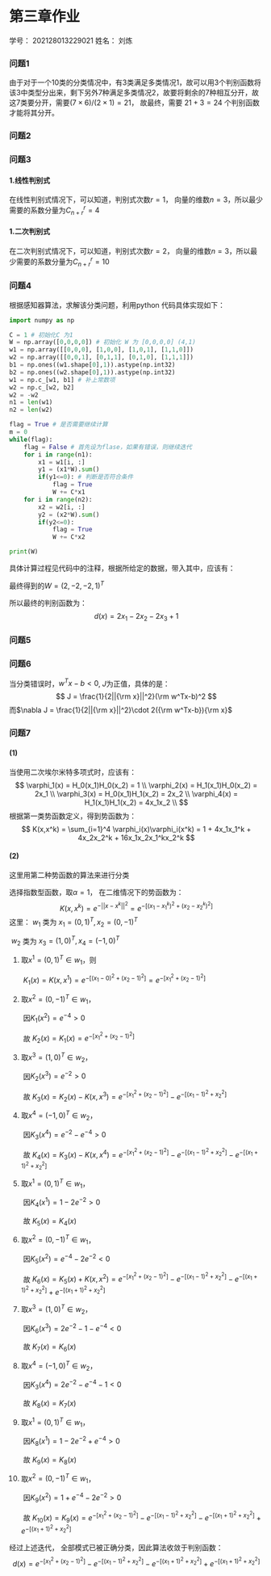 # 第三章作业

学号： 202128013229021  姓名： 刘炼

### 问题1 

由于对于一个10类的分类情况中，有3类满足多类情况1，故可以用3个判别函数将该3中类型分出来，剩下另外7种满足多类情况2，故要将剩余的7种相互分开，故这7类要分开，需要$(7 \times 6) / (2 \times 1 ) = 21$， 故最终，需要 $21+3=24$ 个判别函数才能将其分开。 

### 问题2 

### 问题3

#### 1.线性判别式

在线性判别式情况下，可以知道，判别式次数$r=1$， 向量的维数$n=3$，所以最少需要的系数分量为$C_{n+r}^r = 4$

#### 1.二次判别式

在二次判别式情况下，可以知道，判别式次数$r=2$， 向量的维数$n=3$，所以最少需要的系数分量为$C_{n+r}^r = 10$

### 问题4

根据感知器算法，求解该分类问题，利用python 代码具体实现如下： 

```python
import numpy as np 

C = 1 # 初始化C 为1 
W = np.array([0,0,0,0]) # 初始化 W 为 [0,0,0,0] (4,1)
w1 = np.array([[0,0,0], [1,0,0], [1,0,1], [1,1,0]]) 
w2 = np.array([[0,0,1], [0,1,1], [0,1,0], [1,1,1]])
b1 = np.ones((w1.shape[0],1)).astype(np.int32)
b2 = np.ones((w2.shape[0],1)).astype(np.int32)
w1 = np.c_[w1, b1] # 补上常数项
w2 = np.c_[w2, b2]
w2 = -w2 
n1 = len(w1)
n2 = len(w2)

flag = True # 是否需要继续计算
m = 0
while(flag):
    flag = False # 首先设为flase，如果有错误，则继续迭代
    for i in range(n1):
        x1 = w1[i, :]
        y1 = (x1*W).sum()
        if(y1<=0): # 判断是否符合条件
            flag = True
            W += C*x1
    for i in range(n2):
        x2 = w2[i, :]
        y2 = (x2*W).sum()
        if(y2<=0):
            flag = True
            W += C*x2

print(W)

```

具体计算过程见代码中的注释，根据所给定的数据，带入其中，应该有： 

最终得到的$W = (2, -2, -2, 1)^{T}$

所以最终的判别函数为：
$$
d(x) = 2x_1 - 2x_2 - 2x_3 + 1 
$$

### 问题5

### 问题6

当分类错误时，$w^Tx-b < 0$,  $J$为正值，具体的是： 
$$
J = \frac{1}{2||{\rm x}||^2}(\rm w^Tx-b)^2
$$
而$\nabla J = \frac{1}{2||{\rm x}||^2}\cdot 2({\rm w^Tx-b}){\rm x}$ 

### 问题7

#### (1)

当使用二次埃尔米特多项式时，应该有： 
$$
\varphi_1(x) = H_0(x_1)H_0(x_2) = 1 \\
\varphi_2(x) = H_1(x_1)H_0(x_2) = 2x_1 \\
\varphi_3(x) = H_0(x_1)H_1(x_2) = 2x_2 \\
\varphi_4(x) = H_1(x_1)H_1(x_2) = 4x_1x_2 \\
$$
根据第一类势函数定义，得到势函数为：
$$
K(x,x^k) = \sum_{i=1}^4 \varphi_i(x)\varphi_i(x^k) = 1 + 4x_1x_1^k + 4x_2x_2^k + 16x_1x_2x_1^kx_2^k
$$

#### (2)

这里用第二种势函数的算法来进行分类

选择指数型函数，取$\alpha =1$， 在二维情况下的势函数为： 
$$
K(x,x^k) = e^{-||x-x^k||^2} = e^{-[(x_1-x_1^k)^2 + (x_2-x_2^k)^2]}
$$
这里： $w_1$ 类为 $x_1=(0,1)^T, x_2 = (0,-1)^T$

​      $w_2$ 类为 $x_3=(1,0)^T, x_4 = (-1,0)^T$

1. 取$x^1 = (0, 1)^T \in w_1$，则 

   ​	$K_1(x) = K(x,x^1) = e^{-[(x_1-0)^2 + (x_2-1)^2]}=e^{-[x_1^2 +(x_2-1)^2]}$

2. 取$x^2 = (0, -1)^T \in w_1$，

   ​	因$K_1(x^2) = e^{-4} > 0$ 

   ​	故 $K_2(x) = K_1(x) =e^{-[x_1^2 +(x_2-1)^2]}$

3. 取$x^3 = (1, 0)^T \in w_2$，

   ​	因$K_2(x^3) = e^{-2} > 0$ 

   ​	故 $K_3(x) = K_2(x) - K(x,x^3)=e^{-[x_1^2 +(x_2-1)^2]} - e^{-[(x_1-1)^2 +x_2^2]}$

4. 取$x^4 = (-1, 0)^T \in w_2$，

   ​	因$K_3(x^4) = e^{-2}-e^{-4} > 0$ 

   ​	故 $K_4(x) = K_3(x) - K(x,x^4)=e^{-[x_1^2 +(x_2-1)^2]} - e^{-[(x_1-1)^2 +x_2^2]} - e^{-[(x_1+1)^2 + x_2^2]}$

5. 取$x^1 = (0, 1)^T \in w_1$，

   ​	因$K_4(x^1) = 1-2e^{-2} > 0$ 

   ​	故 $K_5(x) = K_4(x)$

6. 取$x^2 = (0, -1)^T \in w_1$，

   ​	因$K_5(x^2) = e^{-4}-2e^{-2} < 0$ 

   ​	故 $K_6(x) = K_5(x) + K(x,x^2)=e^{-[x_1^2 +(x_2-1)^2]} - e^{-[(x_1-1)^2 +x_2^2]} - e^{-[(x_1+1)^2 + x_2^2]} + e^{-[(x_1+1)^2+x_2^2]}$

7. 取$x^3 = (1, 0)^T \in w_2$，

   ​	因$K_6(x^3) = 2e^{-2} - 1 - e^{-4} < 0$ 

   ​	故 $K_7(x) = K_6(x)$

8. 取$x^4 = (-1, 0)^T \in w_2$，

   ​	因$K_3(x^4) = 2e^{-2}-e^{-4}-1 < 0$ 

   ​	故 $K_8(x) = K_7(x)$

9. 取$x^1 = (0, 1)^T \in w_1$，

   ​	因$K_8(x^1) = 1-2e^{-2}+e^{-4} > 0$ 

   ​	故 $K_9(x) = K_8(x)$

10. 取$x^2 = (0, -1)^T \in w_1$，

    ​	因$K_9(x^2) = 1+e^{-4}-2e^{-2} > 0$ 

    ​	故 $K_{10}(x) = K_9(x) =e^{-[x_1^2 +(x_2-1)^2]} - e^{-[(x_1-1)^2 +x_2^2]} - e^{-[(x_1+1)^2 + x_2^2]} + e^{-[(x_1+1)^2+x_2^2]}$

经过上述迭代， 全部模式已被正确分类，因此算法收敛于判别函数：
$$
d(x) =e^{-[x_1^2 +(x_2-1)^2]} - e^{-[(x_1-1)^2 +x_2^2]} - e^{-[(x_1+1)^2 + x_2^2]} + e^{-[(x_1+1)^2+x_2^2]}
$$
